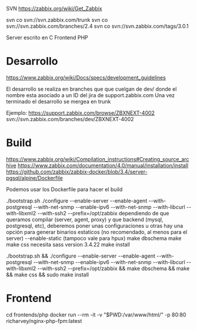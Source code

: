 SVN
https://zabbix.org/wiki/Get_Zabbix

svn co svn://svn.zabbix.com/trunk
svn co svn://svn.zabbix.com/branches/2.4
svn co svn://svn.zabbix.com/tags/3.0.1


Server escrito en C
Frontend PHP




# Desarrollo
https://www.zabbix.org/wiki/Docs/specs/development_guidelines

El desarrollo se realiza en branches que que cuelgan de dev/ donde el nombre esta asociado a un ID del jira de support.zabbix.com
Una vez terminado el desarrollo se mergea en trunk

Ejemplo:
https://support.zabbix.com/browse/ZBXNEXT-4002
svn://svn.zabbix.com/branches/dev/ZBXNEXT-4002


# Build
https://www.zabbix.org/wiki/Compilation_instructions#Creating_source_archive
https://www.zabbix.com/documentation/4.0/manual/installation/install
https://github.com/zabbix/zabbix-docker/blob/3.4/server-pgsql/alpine/Dockerfile

Podemos usar los Dockerfile para hacer el build

./bootstrap.sh
./configure --enable-server --enable-agent --with-postgresql --with-net-snmp --enable-ipv6 --with-net-snmp --with-libcurl --with-libxml2 --with-ssh2 --prefix=/opt/zabbix
  dependiendo de que queramos compilar (server, agent, proxy) y que backend (mysql, postgresql, etc), deberemos poner unas configuraciones u otras
  hay una opción para generar binarios estaticos (no recomendado, al menos para el server)
    --enable-static  (tampoco vale para hpux)
make dbschema
make
make css
  necesita sass version 3.4.22
make install

./bootstrap.sh && ./configure --enable-server --enable-agent --with-postgresql --with-net-snmp --enable-ipv6 --with-net-snmp --with-libcurl --with-libxml2 --with-ssh2 --prefix=/opt/zabbix && make dbschema && make && make css && sudo make install


# Frontend
cd frontends/php
docker run --rm -it -v "$PWD:/var/www/html/" -p 80:80 richarvey/nginx-php-fpm:latest
